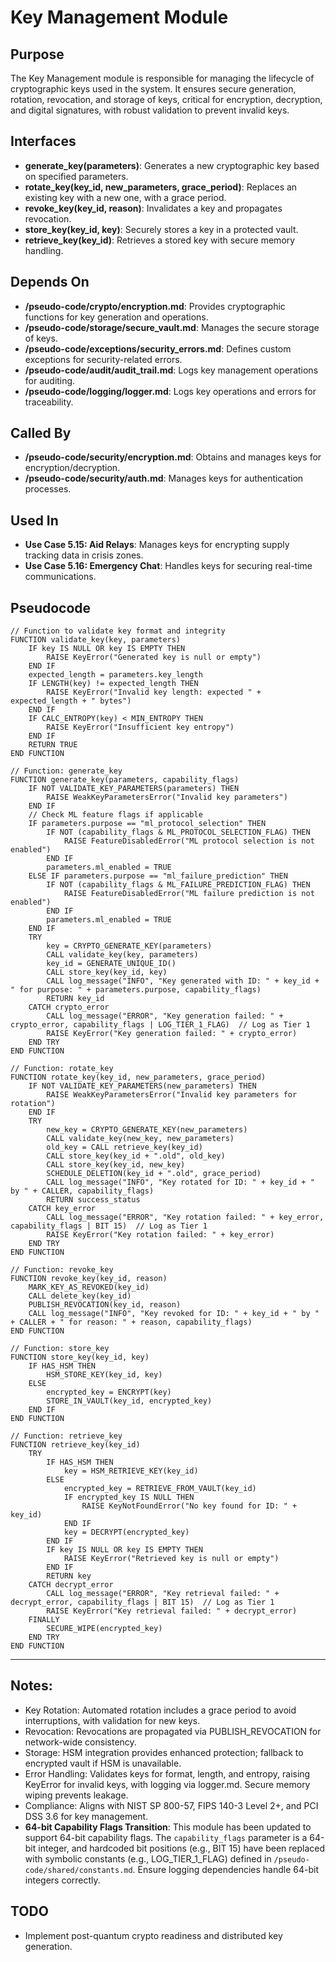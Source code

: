 # Key Management Module

## Purpose
The Key Management module is responsible for managing the lifecycle of cryptographic keys used in the system. It ensures secure generation, rotation, revocation, and storage of keys, critical for encryption, decryption, and digital signatures, with robust validation to prevent invalid keys.

## Interfaces
- **generate_key(parameters)**: Generates a new cryptographic key based on specified parameters.  
- **rotate_key(key_id, new_parameters, grace_period)**: Replaces an existing key with a new one, with a grace period.  
- **revoke_key(key_id, reason)**: Invalidates a key and propagates revocation.  
- **store_key(key_id, key)**: Securely stores a key in a protected vault.  
- **retrieve_key(key_id)**: Retrieves a stored key with secure memory handling.  

## Depends On
- **/pseudo-code/crypto/encryption.md**: Provides cryptographic functions for key generation and operations.  
- **/pseudo-code/storage/secure_vault.md**: Manages the secure storage of keys.  
- **/pseudo-code/exceptions/security_errors.md**: Defines custom exceptions for security-related errors.  
- **/pseudo-code/audit/audit_trail.md**: Logs key management operations for auditing.  
- **/pseudo-code/logging/logger.md**: Logs key operations and errors for traceability.  

## Called By
- **/pseudo-code/security/encryption.md**: Obtains and manages keys for encryption/decryption.  
- **/pseudo-code/security/auth.md**: Manages keys for authentication processes.  

## Used In
- **Use Case 5.15: Aid Relays**: Manages keys for encrypting supply tracking data in crisis zones.  
- **Use Case 5.16: Emergency Chat**: Handles keys for securing real-time communications.  

## Pseudocode
```pseudocode
// Function to validate key format and integrity
FUNCTION validate_key(key, parameters)
    IF key IS NULL OR key IS EMPTY THEN
        RAISE KeyError("Generated key is null or empty")
    END IF
    expected_length = parameters.key_length
    IF LENGTH(key) != expected_length THEN
        RAISE KeyError("Invalid key length: expected " + expected_length + " bytes")
    END IF
    IF CALC_ENTROPY(key) < MIN_ENTROPY THEN
        RAISE KeyError("Insufficient key entropy")
    END IF
    RETURN TRUE
END FUNCTION

// Function: generate_key
FUNCTION generate_key(parameters, capability_flags)
    IF NOT VALIDATE_KEY_PARAMETERS(parameters) THEN
        RAISE WeakKeyParametersError("Invalid key parameters")
    END IF
    // Check ML feature flags if applicable
    IF parameters.purpose == "ml_protocol_selection" THEN
        IF NOT (capability_flags & ML_PROTOCOL_SELECTION_FLAG) THEN
            RAISE FeatureDisabledError("ML protocol selection is not enabled")
        END IF
        parameters.ml_enabled = TRUE
    ELSE IF parameters.purpose == "ml_failure_prediction" THEN
        IF NOT (capability_flags & ML_FAILURE_PREDICTION_FLAG) THEN
            RAISE FeatureDisabledError("ML failure prediction is not enabled")
        END IF
        parameters.ml_enabled = TRUE
    END IF
    TRY
        key = CRYPTO_GENERATE_KEY(parameters)
        CALL validate_key(key, parameters)
        key_id = GENERATE_UNIQUE_ID()
        CALL store_key(key_id, key)
        CALL log_message("INFO", "Key generated with ID: " + key_id + " for purpose: " + parameters.purpose, capability_flags)
        RETURN key_id
    CATCH crypto_error
        CALL log_message("ERROR", "Key generation failed: " + crypto_error, capability_flags | LOG_TIER_1_FLAG)  // Log as Tier 1
        RAISE KeyError("Key generation failed: " + crypto_error)
    END TRY
END FUNCTION

// Function: rotate_key
FUNCTION rotate_key(key_id, new_parameters, grace_period)
    IF NOT VALIDATE_KEY_PARAMETERS(new_parameters) THEN
        RAISE WeakKeyParametersError("Invalid key parameters for rotation")
    END IF
    TRY
        new_key = CRYPTO_GENERATE_KEY(new_parameters)
        CALL validate_key(new_key, new_parameters)
        old_key = CALL retrieve_key(key_id)
        CALL store_key(key_id + ".old", old_key)
        CALL store_key(key_id, new_key)
        SCHEDULE_DELETION(key_id + ".old", grace_period)
        CALL log_message("INFO", "Key rotated for ID: " + key_id + " by " + CALLER, capability_flags)
        RETURN success_status
    CATCH key_error
        CALL log_message("ERROR", "Key rotation failed: " + key_error, capability_flags | BIT 15)  // Log as Tier 1
        RAISE KeyError("Key rotation failed: " + key_error)
    END TRY
END FUNCTION

// Function: revoke_key
FUNCTION revoke_key(key_id, reason)
    MARK_KEY_AS_REVOKED(key_id)
    CALL delete_key(key_id)
    PUBLISH_REVOCATION(key_id, reason)
    CALL log_message("INFO", "Key revoked for ID: " + key_id + " by " + CALLER + " for reason: " + reason, capability_flags)
END FUNCTION

// Function: store_key
FUNCTION store_key(key_id, key)
    IF HAS_HSM THEN
        HSM_STORE_KEY(key_id, key)
    ELSE
        encrypted_key = ENCRYPT(key)
        STORE_IN_VAULT(key_id, encrypted_key)
    END IF
END FUNCTION

// Function: retrieve_key
FUNCTION retrieve_key(key_id)
    TRY
        IF HAS_HSM THEN
            key = HSM_RETRIEVE_KEY(key_id)
        ELSE
            encrypted_key = RETRIEVE_FROM_VAULT(key_id)
            IF encrypted_key IS NULL THEN
                RAISE KeyNotFoundError("No key found for ID: " + key_id)
            END IF
            key = DECRYPT(encrypted_key)
        END IF
        IF key IS NULL OR key IS EMPTY THEN
            RAISE KeyError("Retrieved key is null or empty")
        END IF
        RETURN key
    CATCH decrypt_error
        CALL log_message("ERROR", "Key retrieval failed: " + decrypt_error, capability_flags | BIT 15)  // Log as Tier 1
        RAISE KeyError("Key retrieval failed: " + decrypt_error)
    FINALLY
        SECURE_WIPE(encrypted_key)
    END TRY
END FUNCTION
```

---

## Notes:
- Key Rotation: Automated rotation includes a grace period to avoid interruptions, with validation for new keys.
- Revocation: Revocations are propagated via PUBLISH_REVOCATION for network-wide consistency.
- Storage: HSM integration provides enhanced protection; fallback to encrypted vault if HSM is unavailable.
- Error Handling: Validates keys for format, length, and entropy, raising KeyError for invalid keys, with logging via logger.md. Secure memory wiping prevents leakage.
- Compliance: Aligns with NIST SP 800-57, FIPS 140-3 Level 2+, and PCI DSS 3.6 for key management. 
- **64-bit Capability Flags Transition**: This module has been updated to support 64-bit capability flags. The `capability_flags` parameter is a 64-bit integer, and hardcoded bit positions (e.g., BIT 15) have been replaced with symbolic constants (e.g., LOG_TIER_1_FLAG) defined in `/pseudo-code/shared/constants.md`. Ensure logging dependencies handle 64-bit integers correctly.

## TODO
- Implement post-quantum crypto readiness and distributed key generation.  
